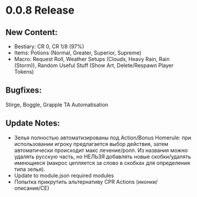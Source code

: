 # 0.0.8 Release
## New Content:
- Bestiary: CR 0, CR 1/8 (97%)
- Items: Potions (Normal, Greater, Superior, Supreme)
- Macro: Request Roll, Weather Setups (Clouds, Heavy Rain, Rain (Storm)), Random Useful Stuff (Show Art, Delete/Respawn Player Tokens)
## Bugfixes:
Stirge, Boggle, Grapple TA Automatisation
## Update Notes:
- Зелья полностью автоматизированы под Action/Bonus Homerule: при использовании игроку предлагается выбор действия, затем автоматически происходит макс лечение/ролл. Из названия можно удалять русскую часть, но НЕЛЬЗЯ добавлять новые скобки/удалять имеющиеся (макрос цепляется за слово в скобках для определения типа зелья).
- Update to module.json required modules
- Попытка прикрутить альтернативу CPR Actions (иконки/описания/CE)
